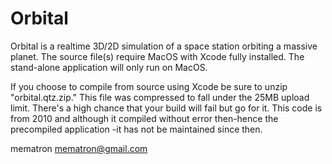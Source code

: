 # Orbital
Orbital is a realtime 3D/2D simulation of a space station orbiting a massive planet.  The source file(s) require MacOS with Xcode fully installed.  The stand-alone application will only run on MacOS.

If you choose to compile from source using Xcode be sure to unzip "orbital.qtz.zip."  This file was compressed to fall under the 25MB upload limit.  There's a high chance that your build will fail but go for it.  This code is from 2010 and although it compiled without error then-hence the precompiled application -it has not be maintained since then.

mematron
mematron@gmail.com
